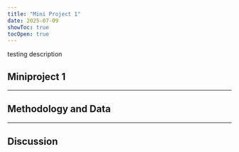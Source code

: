 ```yaml
---
title: "Mini Project 1"
date: 2025-07-09
showToc: true
tocOpen: true
---
```

testing description
<!--more-->

## Miniproject 1 

---


## Methodology and Data


---


## Discussion